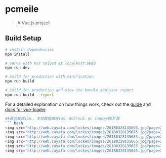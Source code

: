 # pcmeile

> A Vue.js project

## Build Setup

``` bash
# install dependencies
npm install

# serve with hot reload at localhost:8080
npm run dev

# build for production with minification
npm run build

# build for production and view the bundle analyzer report
npm run build --report
```

For a detailed explanation on how things work, check out the [guide](http://vuejs-templates.github.io/webpack/) and [docs for vue-loader](http://vuejs.github.io/vue-loader).
<br>
``` bash
##最低兼容ipa，，本地数据兼容ios、Android、pc indexeDB扩展
``` bash
<img src="http://web.zayata.com/lockes/images/20180328135695.jpg?page=2017" >
<img src="http://web.zayata.com/lockes/images/20180328135675.jpg?page=2017" >
<img src="http://web.zayata.com/lockes/images/20180328135685.jpg?page=2017" >
<img src="http://web.zayata.com/lockes/images/20180328135665.jpg?page=2017" >
<img src="http://web.zayata.com/lockes/images/20180328135655.jpg?page=2017" >
<img src="http://web.zayata.com/lockes/images/20180328135645.jpg?page=2017" >
